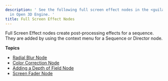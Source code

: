 ```yaml
---
description: ' See the following full screen effect nodes in the <guilabel>Track View</guilabel> editor
  in Open 3D Engine. '
title: Full Screen Effect Nodes
---
```


Full Screen Effect nodes create post\-processing effects for a sequence\. They are added by using the context menu for a Sequence or Director node\.

**Topics**
+ [Radial Blur Node](/docs/user-guide/features/visualization/cinematics/track-view/nodes-blur.md)
+ [Color Correction Node](/docs/user-guide/features/visualization/cinematics/track-view/nodes-color-correction.md)
+ [Adding a Depth of Field Node](/docs/user-guide/features/visualization/cinematics/track-view/nodes-dof.md)
+ [Screen Fader Node](/docs/user-guide/features/visualization/cinematics/track-view/nodes-screen-fader.md)